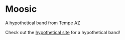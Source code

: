 # Moosic
A hypothetical band from Tempe AZ

Check out the <a href="https://amdorma.github.io/Moosic/">hypothetical site</a> for a hypothetical band!
